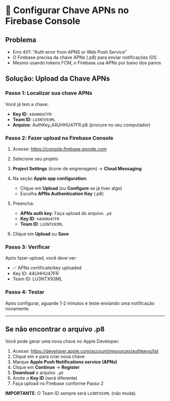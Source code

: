 # 🔧 Configurar Chave APNs no Firebase Console

## Problema
- Erro 401: "Auth error from APNS or Web Push Service"
- O Firebase precisa da chave APNs (.p8) para enviar notificações iOS
- Mesmo usando tokens FCM, o Firebase usa APNs por baixo dos panos

## Solução: Upload da Chave APNs

### Passo 1: Localizar sua chave APNs
Você já tem a chave:
- **Key ID**: `44UHHU47FR`
- **Team ID**: `LU3NTX93ML`
- **Arquivo**: AuthKey_44UHHU47FR.p8 (procure no seu computador)

### Passo 2: Fazer upload no Firebase Console

1. Acesse: https://console.firebase.google.com
2. Selecione seu projeto
3. **Project Settings** (ícone de engrenagem) → **Cloud Messaging**
4. Na seção **Apple app configuration**:
   - Clique em **Upload** (ou **Configure** se já tiver algo)
   - Escolha **APNs Authentication Key** (.p8)
   
5. Preencha:
   - **APNs auth key**: Faça upload do arquivo `.p8`
   - **Key ID**: `44UHHU47FR`
   - **Team ID**: `LU3NTX93ML`

6. Clique em **Upload** ou **Save**

### Passo 3: Verificar
Após fazer upload, você deve ver:
- ✅ APNs certificate/key uploaded
- Key ID: 44UHHU47FR
- Team ID: LU3NTX93ML

### Passo 4: Testar
Após configurar, aguarde 1-2 minutos e teste enviando uma notificação novamente.

---

## Se não encontrar o arquivo .p8

Você pode gerar uma nova chave no Apple Developer:

1. Acesse: https://developer.apple.com/account/resources/authkeys/list
2. Clique em **+** para criar nova chave
3. Marque **Apple Push Notifications service (APNs)**
4. Clique em **Continue** → **Register**
5. **Download** o arquivo `.p8`
6. Anote o **Key ID** (será diferente)
7. Faça upload no Firebase conforme Passo 2

**IMPORTANTE**: O Team ID sempre será `LU3NTX93ML` (não muda).
